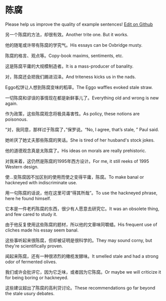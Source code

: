 # 陈腐

Please help us improve the quality of example sentences! [Edit on Github](https://github.com/jiyushe/jiyu-example-sentence-source/blob/main/chinese/chenfu_1.md)

<p><span class="chinese">另一个陈腐的方法，却很有效。</span><span class="english">Another trite one. But it works.</span></p>

<p><span class="chinese">他的随笔或许带有陈腐的学究气。</span><span class="english">His essays can be Oxbridge musty.</span></p>

<p><span class="chinese">陈腐的格言、观点等。</span><span class="english">Copy-book maxims, sentiments, etc.</span></p>

<p><span class="chinese">这是陈腐平庸的大规模制造者。</span><span class="english">It is a mass-producer of banality.</span></p>

<p><span class="chinese">对，陈腐还会把我们踢进沼泽。</span><span class="english">And triteness kicks us in the nads.</span></p>

<p><span class="chinese">Eggo松饼让人想到陈腐变味的稻草。</span><span class="english">The Eggo waffles evoked stale straw.</span></p>

<p><span class="chinese">一切陈腐和谬误的事情现在都是新鲜事儿了。</span><span class="english">Everything old and wrong is new again.</span></p>

<p><span class="chinese">作为政策，这些陈腐观念将极具毒害性。</span><span class="english">As policy, these notions are poisonous.</span></p>

<p><span class="chinese">“对，我同意，那样过于陈腐了，”保罗说。</span><span class="english">“No, I agree, that’s stale, ” Paul said.</span></p>

<p><span class="chinese">她听厌了她丈夫那些陈腐的笑话。</span><span class="english">She is tired of her husband's stock jokes.</span></p>

<p><span class="chinese">他的道德观念真是太陈腐了。</span><span class="english">His ideas on morals are really prehistoric.</span></p>

<p><span class="chinese">对我来着，这仍然是陈腐的1995年西方设计。</span><span class="english">For me, it still reeks of 1995 Western design.</span></p>

<p><span class="chinese">使…变陈腐因不加区别的使用而使之变得平庸，陈腐。</span><span class="english">To make banal or hackneyed with indiscriminate use.</span></p>

<p><span class="chinese">用一句陈腐的话说，他在这里可谓“得其所哉”。</span><span class="english">To use the hackneyed phrase, here he found himself.</span></p>

<p><span class="chinese">它本是一件老朽陈腐的东西，很少有人愿意去研究它。</span><span class="english">It was an obsolete thing, and few cared to study it.</span></p>

<p><span class="chinese">由于他反复使用这些陈腐的题材，所以他的文章味同嚼蜡。</span><span class="english">His frequent use of cliches made his essay seem banal.</span></p>

<p><span class="chinese">这些事听起来很陈腐，但却被证明是很科学的。</span><span class="english">They may sound corny, but they're scientifically proven.</span></p>

<p><span class="chinese">闻起来陈腐，还有一种很浓烈的橄榄发酵味。</span><span class="english">It smelled stale and had a strong odor of fermented olives.</span></p>

<p><span class="chinese">我们或许会批评它，因为它乏味，或者因为它陈腐。</span><span class="english">Or maybe we will criticize it for being boring or hackneyed.</span></p>

<p><span class="chinese">这些建议超出了陈腐的高利贷讨论。</span><span class="english">These recommendations go far beyond the stale usury debates.</span></p>

